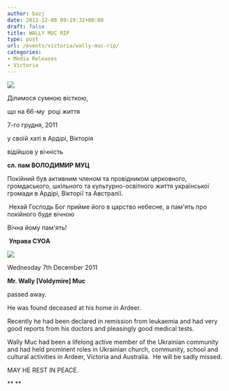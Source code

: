 ```yaml
---
author: bazj
date: 2011-12-08 09:19:32+00:00
draft: false
title: WALLY MUC RIP
type: post
url: /events/victoria/wally-muc-rip/
categories:
- Media Releases
- Victoria
---
```


[![](http://www.ozeukes.com/wp-content/uploads/2011/12/cross__Cristianity.jpg)
](http://www.ozeukes.com/wp-content/uploads/2011/12/cross__Cristianity.jpg)




Ділимося сумною вісткою,




що на 66-му  році життя




7-го грудня, 2011




у своїй хаті в Aрдірі, Вікторія




відійшов у вічність




**сл. пам ВОЛОДИМИР МУЦ**




Покійний був активним членом та провідником церковного, громдаського, шкільного та культурно-освітного життя української громади в Aрдірі, Вікторії та Aвстралії.




 Нехай Господь Бог прийме його в царство небесне, а пам'ять про покійного буде вічною




Вічна йому пам'ять!




 **Управа CУОA**




**[![](http://www.ozeukes.com/wp-content/uploads/2011/12/cross__Cristianity1.jpg)
](http://www.ozeukes.com/wp-content/uploads/2011/12/cross__Cristianity1.jpg)**




Wednesday 7th December 2011




**Mr. Wally [Voldymire] Muc**




passed away.


He was found deceased at his home in Ardeer.

Recently he had been declared in remission from leukaemia and had very good reports from his doctors and pleasingly good medical tests.

Wally Muc had been a lifelong active member of the Ukrainian community and had held prominent roles in Ukrainian church, community, school and cultural activities in Ardeer, Victoria and Australia.  He will be sadly missed.


MAY HE REST IN PEACE.




**
**



